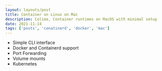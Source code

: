 ```yaml
---
layout: layouts/post
title: Container on Linux on Mac
description: Colima, Container runtimes on MacOS with minimal setup
date: 2021-11-14
tags: ['posts', 'conatinerd', 'docker', 'mac']
---
```


- Simple CLI interface
- Docker and Containerd support
- Port Forwarding
- Volume mounts
- Kubernetes




